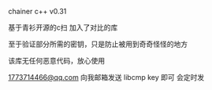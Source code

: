 chainer c++ v0.31

基于青衫开源的c扫 加入了对比的库

至于验证部分所需的密钥，只是防止被用到奇奇怪怪的地方

该库无任何恶意代码，放心使用



1773714466@qq.com 向我邮箱发送 libcmp key 即可 会定时发